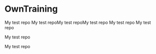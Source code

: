 # OwnTraining
My test repo 
My test repoMy test repoMy test repo
My test repo
My test repo
 
My test repo
 
My test repo

